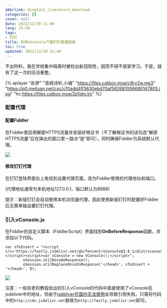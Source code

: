 ```yaml
---
abbrlink: dingtalk_liverecord_download
categories: []
cover: null
date: 2022/12/20 21:48
lang: zh-CN
tags:
- 钉钉
title: 利用vConsole下载钉钉直播回放
toc: true
updated: 2022/12/20 21:48
---
```

不出所料，我在学校集中隔离时被检出新冠阳性，因而不得不居家学习。于是，就有了这一次的旧活重整。

<!--more-->

{% aplayer "赴梦" "音阙诗听,小魂" "https://files.catbox.moe/c8rv2w.mp3" "https://p0.meituan.net/csc/c10add4ff3630ebd70af582681006680147805.jpg" "lrc:https://files.catbox.moe/2p1gtn.lrc" %}

### 配置代理

#### 配置Fiddler

在Fiddler里启用解密HTTPS流量并安装好根证书（不了解根证书的话勾选“解密HTTPS流量”后在弹出的窗口里一路点“是”即可），同时确保Fiddler为系统默认代理。

![](https://p0.meituan.net/csc/732ddebc7a986453f3819b63c5bd57ff15397.png)

#### 修改钉钉代理

在钉钉登陆界面右上角找到设置代理页面，改为Fiddler使用的代理地址和端口。

(代理地址通常为本机地址127.0.0.1，端口默认为8888)

提示：新版钉钉会自动使用本机浏览器代理，因此使用新版钉钉时配置好Fiddler后无需单独设置钉钉代理。

### 引入vConsole.js

在Fiddler的自定义脚本（FiddlerScript）界面找到**OnBeforeResponse**函数，并添加以下代码。

```
var sToInsert = "<script src='https://fastly.jsdelivr.net/gh/Tencent/vConsole@3.8.1/dist/vconsole.min.js'></script><script>var vConsole = new VConsole();</script>";
        oSession.utilDecodeResponse();
        oSession.utilReplaceOnceInResponse('</head>', sToInsert + '</head>', 0);
```

![](https://p1.meituan.net/csc/c66279c888bb9e138fe793234b5aa4c459422.png)

注意：一些较老的教程给出的引入vConsole的代码中直接使用了vConsole在jsdeliver中的地址，但由于[jsdeliver在国内无法使用](https://luotianyi.vc/6295.html)会导致引用失败。只需将代码中的```http://cdn.jsdelivr.net```替换为```http://fastly.jsdelivr.net```即可。
